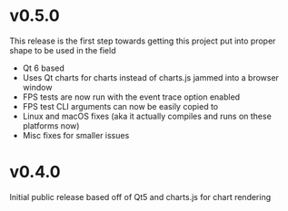 # v0.5.0
This release is the first step towards getting this project put into proper shape to be used in the field

 - Qt 6 based
 - Uses Qt charts for charts instead of charts.js jammed into a browser window
 - FPS tests are now run with the event trace option enabled
 - FPS test CLI arguments can now be easily copied to
 - Linux and macOS fixes (aka it actually compiles and runs on these platforms now)
 - Misc fixes for smaller issues

# v0.4.0
Initial public release based off of Qt5 and charts.js for chart rendering